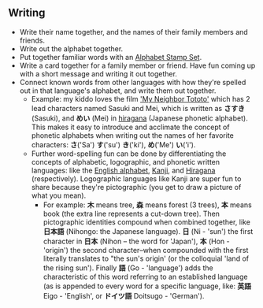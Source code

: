 ## Writing

- Write their name together, and the names of their family members and friends.
- Write out the alphabet together.
- Put together familiar words with an [Alphabet Stamp Set](https://www.amazon.com/Melissa-Doug-Alphabet-Stamp-Set/dp/B00UX9DPUA/).
- Write a card together for a family member or friend. Have fun coming up with a short message and writing it out together.
- Connect known words from other languages with how they're spelled out in that language's alphabet, and write them out together.
  - Example: my kiddo loves the film ['My Neighbor Tototo'](https://en.wikipedia.org/wiki/My_Neighbor_Totoro) which has 2 lead characters named Sasuki and Mei, which is written as **さすき** (Sasuki), and **めい** (Mei) in [hiragana](https://en.wikipedia.org/wiki/Hiragana) (Japanese phonetic alphabet). This makes it easy to introduce and acclimate the concept of phonetic alphabets when writing out the names of her favorite characters: **さ**('Sa') **す**('su') **き**('ki'), **め**('Me') **い**('i').
  - Further word-spelling fun can be done by differentiating the concepts of alphabetic, logographic, and phonetic written languages: like the [English alphabet](https://en.wikipedia.org/wiki/English_alphabet), [Kanji](https://en.wikipedia.org/wiki/Kanji), and [Hiragana](https://en.wikipedia.org/wiki/Hiragana) (respectively). Logographic languages like Kanji are super fun to share because they're pictographic (you get to draw a picture of what you mean).
    - For example: **木** means tree, **森** means forest (3 trees), **本** means book (the extra line represents a cut-down tree). Then pictographic identities compound when combined together, like **日本語** (Nihongo: the Japanese language). **日** (Ni - 'sun') the first character in **日本** (Nihon – the word for 'Japan'), **本** (Hon - 'origin') the second character–when compounded with the first literally translates to "the sun's origin' (or the colloquial 'land of the rising sun'). Finally **語** (Go - 'language') adds the characteristic of this word referring to an established language (as is appended to every word for a specific language, like: **英語** Eigo - 'English', or **ドイツ語** Doitsugo - 'German').
